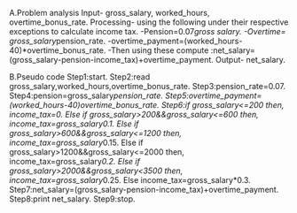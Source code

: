 A.Problem analysis
Input-  gross_salary, worked_hours, overtime_bonus_rate.
Processing- using the following under their respective exceptions to calculate income tax.
-Pension=0.07*gross salary.
-Overtime= gross_salary*pension_rate.
-overtime_payment=(worked_hours-40)*overtime_bonus_rate.
-Then using these compute :net_salary=(gross_salary-pension-income_tax)+overtime_payment.
Output- net_salary.


B.Pseudo code
Step1:start.
Step2:read gross_salary,worked_hours,overtime_bonus_rate.
Step3:pension_rate=0.07.
Step4:pension=gross_salary*pension_rate.
Step5:overtime_payment=(worked_hours-40)*overtime_bonus_rate.
Step6:if gross_salary<=200 then, income_tax=0.
Else if gross_salary>200&&gross_salary<=600 then, income_tax=gross_salary*0.1.
Else if gross_salary>600&&gross_salary<=1200 then, income_tax=gross_salary*0.15.
Else if gross_salary>1200&&gross_salary<=2000 then, income_tax=gross_salary*0.2.
Else if gross_salary>2000&&gross_salary<3500 then, income_tax=gross_salary*0.25.
Else income_tax=gross_salary*0.3.
Step7:net_salary=(gross_salary-pension-income_tax)+overtime_payment.
Step8:print net_salary.
Step9:stop.
